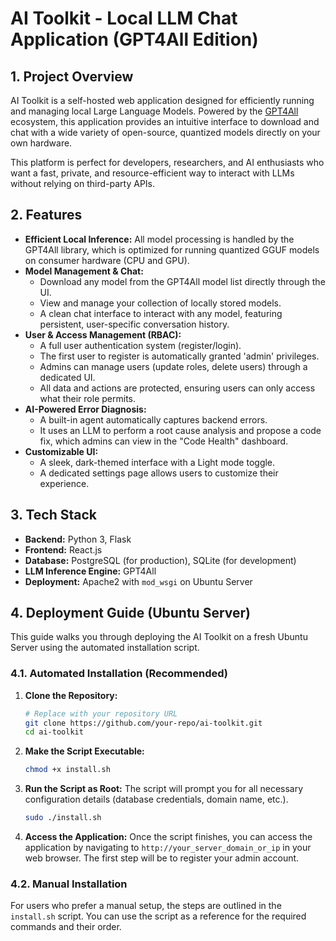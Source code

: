 # AI Toolkit - Local LLM Chat Application (GPT4All Edition)

## 1. Project Overview

AI Toolkit is a self-hosted web application designed for efficiently running and managing local Large Language Models. Powered by the [GPT4All](https://gpt4all.io/) ecosystem, this application provides an intuitive interface to download and chat with a wide variety of open-source, quantized models directly on your own hardware.

This platform is perfect for developers, researchers, and AI enthusiasts who want a fast, private, and resource-efficient way to interact with LLMs without relying on third-party APIs.

## 2. Features

- **Efficient Local Inference:** All model processing is handled by the GPT4All library, which is optimized for running quantized GGUF models on consumer hardware (CPU and GPU).
- **Model Management & Chat:**
    - Download any model from the GPT4All model list directly through the UI.
    - View and manage your collection of locally stored models.
    - A clean chat interface to interact with any model, featuring persistent, user-specific conversation history.
- **User & Access Management (RBAC):**
    - A full user authentication system (register/login).
    - The first user to register is automatically granted 'admin' privileges.
    - Admins can manage users (update roles, delete users) through a dedicated UI.
    - All data and actions are protected, ensuring users can only access what their role permits.
- **AI-Powered Error Diagnosis:**
    - A built-in agent automatically captures backend errors.
    - It uses an LLM to perform a root cause analysis and propose a code fix, which admins can view in the "Code Health" dashboard.
- **Customizable UI:**
    - A sleek, dark-themed interface with a Light mode toggle.
    - A dedicated settings page allows users to customize their experience.

## 3. Tech Stack

- **Backend:** Python 3, Flask
- **Frontend:** React.js
- **Database:** PostgreSQL (for production), SQLite (for development)
- **LLM Inference Engine:** GPT4All
- **Deployment:** Apache2 with `mod_wsgi` on Ubuntu Server

## 4. Deployment Guide (Ubuntu Server)

This guide walks you through deploying the AI Toolkit on a fresh Ubuntu Server using the automated installation script.

### 4.1. Automated Installation (Recommended)

1.  **Clone the Repository:**
    ```bash
    # Replace with your repository URL
    git clone https://github.com/your-repo/ai-toolkit.git
    cd ai-toolkit
    ```
2.  **Make the Script Executable:**
    ```bash
    chmod +x install.sh
    ```
3.  **Run the Script as Root:**
    The script will prompt you for all necessary configuration details (database credentials, domain name, etc.).
    ```bash
    sudo ./install.sh
    ```
4.  **Access the Application:**
    Once the script finishes, you can access the application by navigating to `http://your_server_domain_or_ip` in your web browser. The first step will be to register your admin account.

### 4.2. Manual Installation

For users who prefer a manual setup, the steps are outlined in the `install.sh` script. You can use the script as a reference for the required commands and their order.
